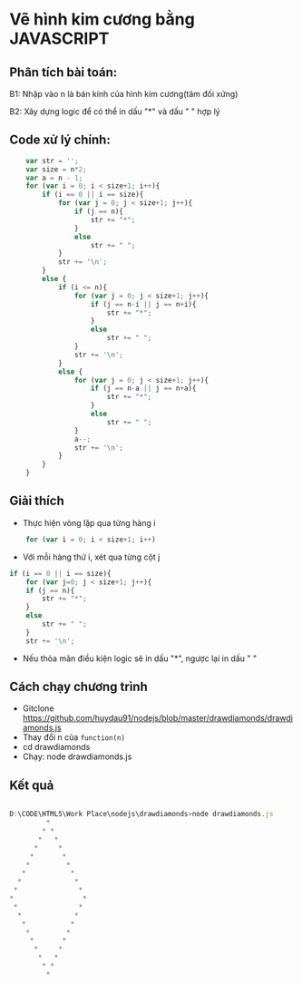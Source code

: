 # Vẽ hình kim cương bằng JAVASCRIPT

## Phân tích bài toán:

B1: Nhập vào n là bán kính của hình kim cương(tâm đối xứng)

B2: Xây dựng logic để có thể in dấu "*" và dấu " " hợp lý

## Code xử lý chính:
``` javascript
	var str = '';
	var size = n*2;
	var a = n - 1;
	for (var i = 0; i < size+1; i++){
		if (i == 0 || i == size){
			for (var j = 0; j < size+1; j++){
				if (j == n){
					str += "*";
				}
				else
					str += " ";
			}
			str += '\n';
		}
		else {
			if (i <= n){
				for (var j = 0; j < size+1; j++){
					if (j == n-i || j == n+i){
						str += "*";
					}
					else
						str += " ";
				}
				str += '\n';
			}
			else {
				for (var j = 0; j < size+1; j++){
					if (j == n-a || j == n+a){
						str += "*";
					}
					else
						str += " ";
				}
				a--;
				str += '\n';
			}
		}
	}
```

## Giải thích

* Thực hiện vòng lặp qua từng hàng i

```javascript
	for (var i = 0; i < size+1; i++)
```

* Với mỗi hàng thứ i, xét qua từng cột j

```javascript
if (i == 0 || i == size){
	for (var j=0; j < size+1; j++){
	if (j == n){
		str += "*";
	}
	else
		str += " ";
	}
	str += '\n';
```

* Nếu thỏa mãn điều kiện logic sẽ in dấu "*", ngược lại in dấu " "

## Cách chạy chương trình

* Gitclone https://github.com/huydau91/nodejs/blob/master/drawdiamonds/drawdiamonds.js
* Thay đổi n của `function(n)`
* cd drawdiamonds
* Chạy: node drawdiamonds.js

## Kết quả

```javascript

D:\CODE\HTML5\Work Place\nodejs\drawdiamonds>node drawdiamonds.js
         *
        * *
       *   *
      *     *
     *       *
    *         *
   *           *
  *             *
 *               *
*                 *
 *               *
  *             *
   *           *
    *         *
     *       *
      *     *
       *   *
        * *
         *
```